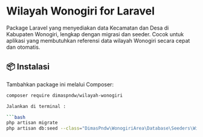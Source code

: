 # Wilayah Wonogiri for Laravel

Package Laravel yang menyediakan data Kecamatan dan Desa di Kabupaten Wonogiri, lengkap dengan migrasi dan seeder. Cocok untuk aplikasi yang membutuhkan referensi data wilayah Wonogiri secara cepat dan otomatis.

## 📦 Instalasi

Tambahkan package ini melalui Composer:

```bash
composer require dimaspndw/wilayah-wonogiri

Jalankan di terminal :

```bash
php artisan migrate
php artisan db:seed --class="DimasPndw\WonogiriArea\Database\Seeders\WilayahSeeder"
